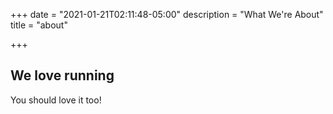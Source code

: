 +++
date = "2021-01-21T02:11:48-05:00"
description = "What We're About"
title = "about"

+++

## We love running
You should love it too!
